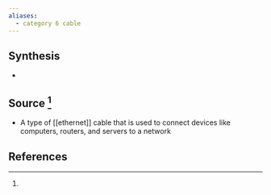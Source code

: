 ```yaml
---
aliases:
  - category 6 cable
---
```

## Synthesis
- 
## Source [^1]
- A type of [[ethernet]] cable that is used to connect devices like computers, routers, and servers to a network 
## References

[^1]: